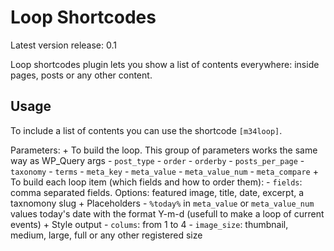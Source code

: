 Loop Shortcodes
=====

Latest version release: 0.1

Loop shortcodes plugin lets you show a list of contents everywhere: inside pages, posts or any other content.

## Usage
To include a list of contents you can use the shortcode `[m34loop]`.

Parameters:
	+ To build the loop. This group of parameters works the same way as WP_Query args
	  - `post_type`
	  - `order`
	  - `orderby`
	  - `posts_per_page`
	  - `taxonomy`
	  - `terms`
	  - `meta_key`
	  - `meta_value`
	  - `meta_value_num`
	  - `meta_compare`
	+ To build each loop item (which fields and how to order them):
	  - `fields`: comma separated fields. Options: featured image, title, date, excerpt, a taxnomony slug
	+ Placeholders
	  - `%today%` in `meta_value` or `meta_value_num` values today's date with the format Y-m-d (usefull to make a loop of current events)
	+ Style output
	  - `colums`: from 1 to 4
	  - `image_size`: thumbnail, medium, large, full or any other registered size
